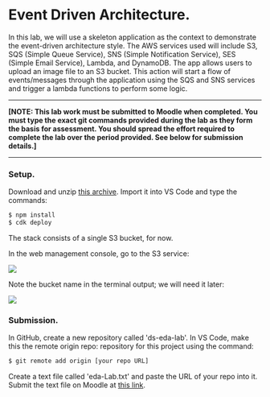 # Event Driven Architecture.

In this lab, we will use a skeleton application as the context to demonstrate the event-driven architecture style. The AWS services used will include S3, SQS (Simple Queue Service), SNS (Simple Notification Service), SES (Simple Email Service), Lambda, and DynamoDB. The app allows users to upload an image file to an S3 bucket. This action will start a flow of events/messages through the application using the SQS and SNS services and trigger a lambda functions to perform some logic.

-------------------------

__[NOTE: This lab work must be submitted to Moodle when completed. You must type the exact git commands provided during the lab as they form the basis for assessment. You should spread the effort required to complete the lab over the period provided. See below for submission details.]__

-----------------------------

### Setup.

Download and unzip [this archive][start]. Import it into VS Code and type the commands:
~~~bash
$ npm install
$ cdk deploy
~~~
The stack consists of a single S3 bucket, for now. 

In the web management console, go to the S3 service:

![][bucket]

Note the bucket name in the terminal output; we will need it later:

![][terminal]

### Submission.

In GitHub, create a new repository called 'ds-eda-lab'. In VS Code, make this the remote origin repo: repository for this project using the command:
~~~bash
$ git remote add origin [your repo URL]
~~~

Create a text file called 'eda-Lab.txt' and paste the URL of your repo into it. Submit the text file on Moodle at [this link][submit].

[start]: ./img/start.zip
[bucket]: ./img/bucket.png
[terminal]: ./img/terminal.png
[submit]: https://moodle.wit.ie/mod/assign/view.php?id=4479044
